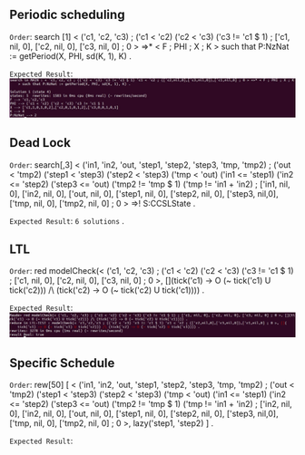 ## Periodic scheduling

`Order`: search [1] < ('c1, 'c2, 'c3) ; ('c1 < 'c2) ('c2 < 'c3) ('c3 != 'c1 $ 1) ; ['c1, nil, 0], ['c2, nil, 0], ['c3, nil, 0] ; 0 > =>* < F ; PHI ; X ; K > such that P:NzNat := getPeriod(X, PHI, sd(K, 1), K) .

`Expected Result`: ![Case1](Images/Other_Periodic.JPG)


## Dead Lock

`Order`: search[,3] < ('in1, 'in2, 'out, 'step1, 'step2, 'step3, 'tmp, 'tmp2) ; ('out < 'tmp2) ('step1 < 'step3) ('step2 < 'step3) ('tmp < 'out) ('in1 <= 'step1) ('in2 <= 'step2) ('step3 <= 'out) ('tmp2 != 'tmp $ 1) ('tmp != 'in1 + 'in2) ; ['in1, nil, 0], ['in2, nil, 0], ['out, nil, 0], ['step1, nil, 0], ['step2, nil, 0], ['step3, nil,0], ['tmp, nil, 0], ['tmp2, nil, 0] ; 0 > =>! S:CCSLState .

`Expected Result`: `6 solutions` .

## LTL

`Order`: red modelCheck(< ('c1, 'c2, 'c3) ; ('c1 < 'c2) ('c2 < 'c3) ('c3 != 'c1 $ 1) ; ['c1, nil, 0], ['c2, nil, 0], ['c3, nil, 0] ; 0 >, [](tick('c1) -> O (~ tick('c1) U tick('c2))) /\ (tick('c2) -> O (~ tick('c2) U tick('c1)))) .

`Expected Result`: ![Case3](Images/Other_LTL.JPG) 

## Specific Schedule


`Order`: rew[50] [ < ('in1, 'in2, 'out, 'step1, 'step2, 'step3, 'tmp, 'tmp2) ; ('out < 'tmp2) ('step1 < 'step3) ('step2 < 'step3) ('tmp < 'out) ('in1 <= 'step1) ('in2 <= 'step2) ('step3 <= 'out) ('tmp2 != 'tmp $ 1) ('tmp != 'in1 + 'in2) ; ['in2, nil, 0], ['in2, nil, 0], ['out, nil, 0], ['step1, nil, 0], ['step2, nil, 0], ['step3, nil,0], ['tmp, nil, 0], ['tmp2, nil, 0] ; 0 >, lazy('step1, 'step2) ] .

`Expected Result`: 
